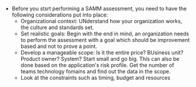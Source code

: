 - Before you stsrt performing a SAMM assessment, you need to have the following considerations put into place:
	- Organizational context: UNderstand how your organization works, the culture and standards set.
	- Set realistic goals: Begin with the end in mind, an organization needs to perform the assessment with a goal which should be improvement based and not to prove a point. 
	- Develop a manageable scope: Is it the entire price? BUsiness unit? Product owner? System? Start small and go big. This can also be done based on the application's risk profile. Get the number of teams technology fomains and find out the data in the scope.
	- Look at the constraints such as timing, budget and resources
